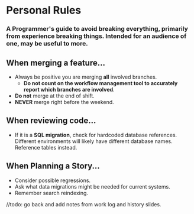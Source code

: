 # Personal Rules
### A Programmer's guide to avoid breaking everything, primarily from experience breaking things. Intended for an audience of one, may be useful to more. 

## When merging a feature...
- Always be positive you are merging __all__ involved branches. 
    - __**Do not** count on the workflow management tool to accurately report which branches are involved__.
- **Do not** merge at the end of shift.
- **NEVER** merge right before the weekend.

## When reviewing code...
- If it is a **SQL migration**, check for hardcoded database references. Different environments will likely have different database names. Reference tables instead.

## When Planning a Story...
- Consider possible regressions.
- Ask what data migrations might be needed for current systems.
- Remember search reindexing.

//todo: go back and add notes from work log and history slides.